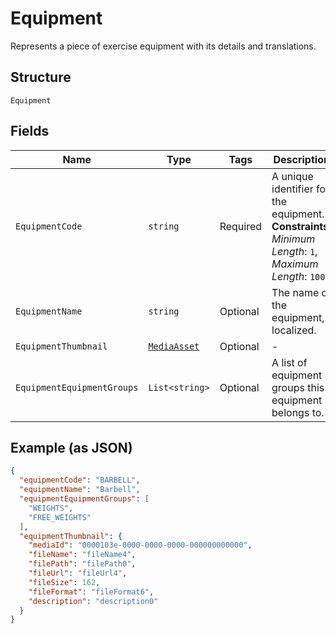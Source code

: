 
# Equipment

Represents a piece of exercise equipment with its details and translations.

## Structure

`Equipment`

## Fields

| Name | Type | Tags | Description |
|  --- | --- | --- | --- |
| `EquipmentCode` | `string` | Required | A unique identifier for the equipment.<br>**Constraints**: *Minimum Length*: `1`, *Maximum Length*: `100` |
| `EquipmentName` | `string` | Optional | The name of the equipment, localized. |
| `EquipmentThumbnail` | [`MediaAsset`](../../doc/models/media-asset.md) | Optional | - |
| `EquipmentEquipmentGroups` | `List<string>` | Optional | A list of equipment groups this equipment belongs to. |

## Example (as JSON)

```json
{
  "equipmentCode": "BARBELL",
  "equipmentName": "Barbell",
  "equipmentEquipmentGroups": [
    "WEIGHTS",
    "FREE_WEIGHTS"
  ],
  "equipmentThumbnail": {
    "mediaId": "0000103e-0000-0000-0000-000000000000",
    "fileName": "fileName4",
    "filePath": "filePath0",
    "fileUrl": "fileUrl4",
    "fileSize": 162,
    "fileFormat": "fileFormat6",
    "description": "description0"
  }
}
```

